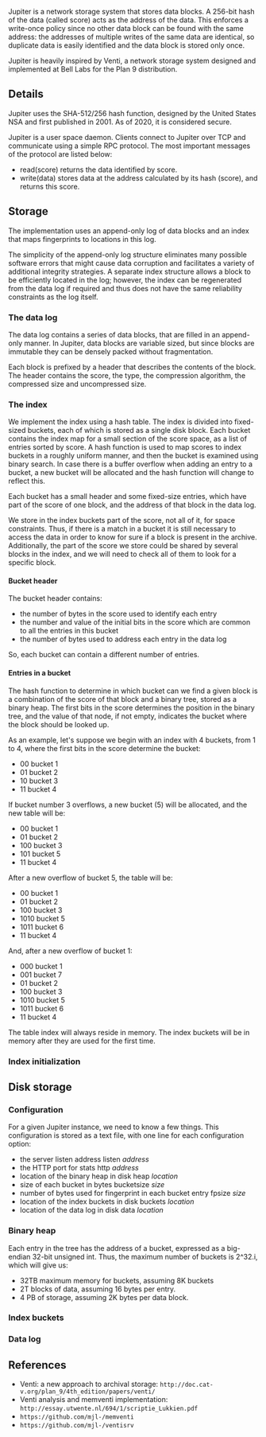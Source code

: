 Jupiter is a network storage system that stores data blocks.  A 256-bit
hash of the data (called score) acts as the address of the data.
This enforces a write-once policy since no other data block can be
found with the same address: the addresses of multiple writes of the
same data are identical, so duplicate data is easily identified and
the data block is stored only once.

Jupiter is heavily inspired by Venti, a network storage system
designed and implemented at Bell Labs for the Plan 9 distribution.

Details
-------

Jupiter uses the SHA-512/256 hash function, designed by the United
States NSA and first published in 2001.  As of 2020, it is considered
secure.

Jupiter is a user space daemon.  Clients connect to Jupiter over TCP and
communicate using a simple RPC protocol.  The most important messages of
the protocol are listed below:

+ read(score) returns the data identified by score.
+ write(data) stores data at the address calculated by its hash (score),
  and returns this score.

Storage
-------

The implementation uses an append-only log of data blocks and an index
that maps fingerprints to locations in this log.

The simplicity of the append-only log structure eliminates many possible
software errors that might cause data corruption and facilitates a
variety of additional integrity strategies. A separate index structure
allows a block to be efficiently located in the log; however, the index
can be regenerated from the data log if required and thus does not have
the same reliability constraints as the log itself.

### The data log

The data log contains a series of data blocks, that are filled in an
append-only manner. In Jupiter, data blocks are variable sized, but
since blocks are immutable they can be densely packed without
fragmentation.

Each block is prefixed by a header that describes the contents of the
block.  The header contains the score, the type, the compression
algorithm, the compressed size and uncompressed size.

### The index

We implement the index using a hash table.  The index is divided into
fixed-sized buckets, each of which is stored as a single disk block.
Each bucket contains the index map for a small section of the
score space, as a list of entries sorted by score.  A hash function is
used to map scores to index buckets in a roughly uniform manner, and
then the bucket is examined using binary search. In case there is a
buffer overflow when adding an entry to a bucket, a new bucket will be
allocated and the hash function will change to reflect this.

Each bucket has a small header and some fixed-size entries, which have
part of the score of one block, and the address of that block in
the data log.

We store in the index buckets part of the score, not all of it, for
space constraints.  Thus, if there is a match in a bucket it is
still necessary to access the data in order to know for sure if a block
is present in the archive.  Additionally, the part of the score we store
could be shared by several blocks in the index, and we will need to check
all of them to look for a specific block.

#### Bucket header

The bucket header contains:

- the number of bytes in the score used to identify each entry
- the number and value of the initial bits in the score which are
  common to all the entries in this bucket
- the number of bytes used to address each entry in the data log

So, each bucket can contain a different number of entries.

#### Entries in a bucket

The hash function to determine in which bucket can we find a given block
is a combination of the score of that block and a binary tree, stored as
a binary heap.  The first bits in the score determines the position in
the binary tree, and the value of that node, if not empty, indicates the
bucket where the block should be looked up.

As an example, let's suppose we begin with an index with 4 buckets, from
1 to 4, where the first bits in the score determine the bucket:

- 00 bucket 1
- 01 bucket 2
- 10 bucket 3
- 11 bucket 4

If bucket number 3 overflows, a new bucket (5) will be allocated, and
the new table will be:

- 00  bucket 1
- 01  bucket 2
- 100 bucket 3
- 101 bucket 5
- 11  bucket 4

After a new overflow of bucket 5, the table will be:

- 00   bucket 1
- 01   bucket 2
- 100  bucket 3
- 1010 bucket 5
- 1011 bucket 6
- 11   bucket 4

And, after a new overflow of bucket 1:

- 000  bucket 1
- 001  bucket 7
- 01   bucket 2
- 100  bucket 3
- 1010 bucket 5
- 1011 bucket 6
- 11   bucket 4

The table index will always reside in memory.  The index buckets will be
in memory after they are used for the first time.

### Index initialization

Disk storage
------------

### Configuration

For a given Jupiter instance, we need to know a few things.
This configuration is stored as a text file, with one line for each
configuration option:

* the server listen address
  listen *address*
* the HTTP port for stats
  http *address*
* location of the binary heap in disk
  heap *location*
* size of each bucket in bytes
  bucketsize *size*
* number of bytes used for fingerprint in each bucket entry
  fpsize *size*
* location of the index buckets in disk
  buckets *location*
* location of the data log in disk
  data *location*


### Binary heap

Each entry in the tree has the address of a bucket, expressed as a
big-endian 32-bit unsigned int.  Thus, the maximum number of buckets
is 2^32.i, which will give us:
* 32TB maximum memory for buckets, assuming 8K buckets
* 2T blocks of data, assuming 16 bytes per entry.
* 4 PB of storage, assuming 2K bytes per data block.

### Index buckets
### Data log


References
----------

* Venti: a new approach to archival storage: `http://doc.cat-v.org/plan_9/4th_edition/papers/venti/`
* Venti analysis and memventi implementation: `http://essay.utwente.nl/694/1/scriptie_Lukkien.pdf`
* `https://github.com/mjl-/memventi`
* `https://github.com/mjl-/ventisrv`
